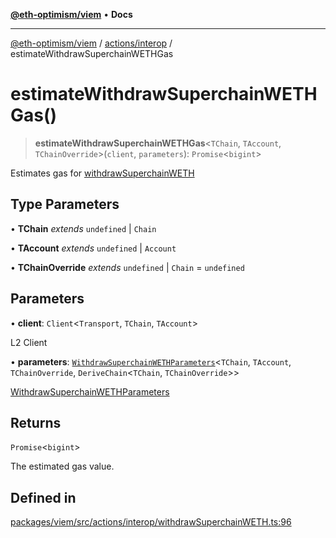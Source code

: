 [**@eth-optimism/viem**](../../../README.md) • **Docs**

***

[@eth-optimism/viem](../../../README.md) / [actions/interop](../README.md) / estimateWithdrawSuperchainWETHGas

# estimateWithdrawSuperchainWETHGas()

> **estimateWithdrawSuperchainWETHGas**\<`TChain`, `TAccount`, `TChainOverride`\>(`client`, `parameters`): `Promise`\<`bigint`\>

Estimates gas for [withdrawSuperchainWETH](withdrawSuperchainWETH.md)

## Type Parameters

• **TChain** *extends* `undefined` \| `Chain`

• **TAccount** *extends* `undefined` \| `Account`

• **TChainOverride** *extends* `undefined` \| `Chain` = `undefined`

## Parameters

• **client**: `Client`\<`Transport`, `TChain`, `TAccount`\>

L2 Client

• **parameters**: [`WithdrawSuperchainWETHParameters`](../type-aliases/WithdrawSuperchainWETHParameters.md)\<`TChain`, `TAccount`, `TChainOverride`, `DeriveChain`\<`TChain`, `TChainOverride`\>\>

[WithdrawSuperchainWETHParameters](../type-aliases/WithdrawSuperchainWETHParameters.md)

## Returns

`Promise`\<`bigint`\>

The estimated gas value.

## Defined in

[packages/viem/src/actions/interop/withdrawSuperchainWETH.ts:96](https://github.com/ethereum-optimism/ecosystem/blob/17cffb9f4d194af60c7c1f0d0e30d41e88fba084/packages/viem/src/actions/interop/withdrawSuperchainWETH.ts#L96)
